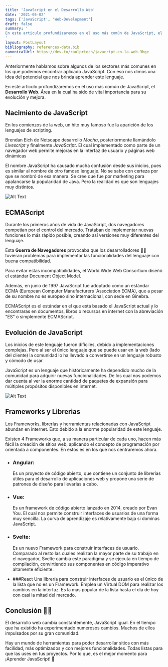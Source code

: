 ```yaml
---
title: 'JavaScript en el Desarrollo Web'
date: '2021-05-02'
tags: ['JavaScript', 'Web-Development']
draft: false
summary: '
En este articulo profundizaremos en el uso más común de JavaScript, el Desarrollo Web. Área en la cual ha sido de vital importancia para su evolución y mejora.
'
layout: PostLayout
bibliography: references-data.bib
canonicalUrl: https://dev.to/raulprtech/javacript-en-la-web-3hge
---
```


Anteriormente hablamos sobre algunos de los sectores más comunes en los que podemos encontrar aplicado JavaScript. Con eso nos dimos una idea del potencial que nos brinda aprender este lenguaje.

En este articulo profundizaremos en el uso más común de JavaScript, el **Desarrollo Web**. Área en la cual ha sido de vital importancia para su evolución y mejora.

## Nacimiento de JavaScript

En los comienzos de la web, un hito muy famoso fue la aparición de los lenguajes de scripting.

Brendan Eich de Netscape desarrollo _Mocha_, posteriormente llamándolo _Livescript_ y finalmente _JavaScript_. El cual implementado como parte de un navegador web permite mejoras en la interfaz de usuario y páginas web dinámicas

El nombre JavaScript ha causado mucha confusión desde sus inicios, pues es similar al nombre de otro famoso lenguaje. No se sabe con certeza por que se nombró de esa manera. Se cree que fue por marketing para apalancarse la popularidad de Java. Pero la realidad es que son lenguajes muy distintos.

![Alt Text](https://dev-to-uploads.s3.amazonaws.com/uploads/articles/h46yh7ff32idaanbo8p4.jpg)

## ECMAScript

Durante los primeros años de vida de JavaScript, dos navegadores competían por el control del mercado. Trataban de implementar nuevas funciones lo más rápido posible, creando así versiones muy diferentes del lenguaje.

Esta **Guerra de Navegadores** provocaba que los desarrolladores 🧑‍💻 tuvieran problemas para implementar las funcionalidades del lenguaje con buena compatibilidad.

Para evitar estas incompatibilidades, el World Wide Web Consortium diseñó el estándar Document Object Model.

Además, en junio de 1997 JavaScript fue adoptado como un estándar ECMA (European Computer Manufacturers 'Association ECMA), que a pesar de su nombre no es europeo sino internacional, con sede en Ginebra.

ECMAScript es el estándar en el que está basado el JavaScript actual y lo encontraras en documentos, libros o recursos en internet con la abreviación "ES" o simplemente ECMAScript.

## Evolución de JavaScript

Los inicios de este lenguaje fueron difíciles, debido a implementaciones complejas. Pero al ser el único lenguaje que se puede usar en la web (lado del cliente) la comunidad lo ha llevado a convertirse en un lenguaje robusto y cómodo de usar.

JavaScript es un lenguaje que históricamente ha dependido mucho de la comunidad para adquirir nuevas funcionalidades. De los cual nos podemos dar cuenta al ver la enorme cantidad de paquetes de expansión para múltiples propósitos disponibles en internet.

![Alt Text](https://dev-to-uploads.s3.amazonaws.com/uploads/articles/3vtnv2m3vjjwl7pdu63a.jpg)

## Frameworks y Librerias

Los Frameworks, librerías y herramientas relacionadas con JavaScript abundan en internet. Esto debido a la enorme popularidad de este lenguaje.

Existen 4 Frameworks que, a su manera particular de cada uno, hacen más fácil la creación de sitios web, aplicando el concepto de programación por orientada a componentes. En estos es en los que nos centraremos ahora.

- ### Angular:

  Es un proyecto de código abierto, que contiene un conjunto de librerías útiles para el desarrollo de aplicaciones web y propone una serie de patrones de diseño para llevarlas a cabo.

- ### Vue:

  Es un framework de código abierto lanzado en 2014, creado por Evan You. El cual nos permite construir interfaces de usuarios de una forma muy sencilla. La curva de aprendizaje es relativamente baja si dominas JavaScript.

- ### Svelte:

  Es un nuevo Framework para construir interfaces de usuario. Comparado al resto las cuales realizan la mayor parte de su trabajo en el navegador, Svelte cambia este paradigma y se ejecuta en tiempo de compilación, convirtiendo sus componentes en código imperativo altamente eficiente.

- ###React
  Una librería para construir interfaces de usuario es el único de la lista que no es un Framework. Emplea un Virtual DOM para realizar los cambios en la interfaz. Es la más popular de la lista hasta el día de hoy con casi la mitad del mercado.

## Conclusión 👨‍🏫

El desarrollo web cambia constantemente, JavaScript igual. En el tiempo que ha existido ha experimentado numerosos cambios. Muchos de ellos impulsados por su gran comunidad.

Hay un mundo de herramientas para poder desarrollar sitios con más facilidad, más optimizados y con mejores funcionalidades. Todas listas para que las uses en tus proyectos. Por lo que, es el mejor momento para ¡Aprender JavaScript! 🙌
